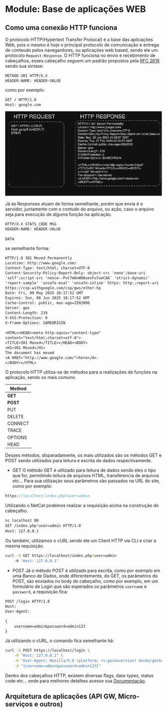 # Module: Base de aplicações WEB

## Como uma conexão HTTP funciona

O protocolo HTTP(Hypertext Transfer Protocal) é a base das aplicações Web, pois o mesmo é hoje o principal protocolo de comunicação e entrega de conteudo pelos navegardores, ou aplicações web based, sendo ele um protocolo `Request-Response`.
O HTTP funciona no envio e recebimento de cabeçalhos, esses cabeçalho seguem um padrão propostos pela [RFC 2616](https://datatracker.ietf.org/doc/html/rfc2616) sendo sua sintaxe:

```http
METHOD URI HTTP/X.X
HEADER-NAME: HEADER-VALUE
```

como por exemplo:

```http
GET / HTTP/1.0
Host: google.com

```

![Request and Response HTTP Header](./images/headers_http.png)

Já às Responses atuam de forma semelhante, porém que envia é o servidor, juntamente com o contudo do arquivo, ou ação, caso o arquivo seja para execução de alguma função na aplicação.

```http
HTTP/X.X STATS_CODE MSG
HEADER-NAME: HEADER-VALUE

DATA
```

se semelhante forma:

```http
HTTP/1.0 301 Moved Permanently
Location: http://www.google.com/
Content-Type: text/html; charset=UTF-8
Content-Security-Policy-Report-Only: object-src 'none';base-uri 'self';script-src 'nonce--PvC7mKnWO0xevFu7ueC8A' 'strict-dynamic' 'report-sample' 'unsafe-eval' 'unsafe-inline' https: http:;report-uri https://csp.withgoogle.com/csp/gws/other-hp
Date: Fri, 09 May 2025 18:17:52 GMT
Expires: Sun, 08 Jun 2025 18:17:52 GMT
Cache-Control: public, max-age=2592000
Server: gws
Content-Length: 219
X-XSS-Protection: 0
X-Frame-Options: SAMEORIGIN

<HTML><HEAD><meta http-equiv="content-type" content="text/html;charset=utf-8">
<TITLE>301 Moved</TITLE></HEAD><BODY>
<H1>301 Moved</H1>
The document has moved
<A HREF="http://www.google.com/">here</A>.
</BODY></HTML>
```

O protocolo HTTP utiliza-se de métodos para a realizações de funções na aplicação, sendo os mais comuns:

| Method   |
| -------- |
| **GET**  |
| **POST** |
| PUT      |
| DELETE   |
| CONNECT  |
| TRACE    |
| OPTIONS  |
| HEAD     |
Desses métodos, disparadamente, os mais utilizados são os métodos GET  e POST sendo utilizados para leitura e escrita de dados respectivamente.

 - GET
O método GET é utilizado para leitura de dados sendo eles o tipo que for, permitindo leitura de arquivos HTML, transferencia de arquivos etc...
Para sua utilização seus parâmetros são passados na URL do site, como por exemplo:
```php
https://localhost/index.php?user=admin
```
Utilizando o NetCat podemos realizar a requisição acima na construção do cabeçalho.
```sh
nc localhost 80
GET /index.php?user=admin HTTP/1.0
Host: 127.0.0.1
```
Ou também, utilizamos o cURL sendo ele um Client HTTP via CLI e criar a mesma requisição.
```sh
curl -X GET https://localhost/index.php?user=admin
	-H "Host: 127.0.0.1"
```

- POST
Já o método POST é utilizado para escrita, como por exemplo em uma Banco de Dados, onde diferentemente, do GET, os parâmetros do POST, são enviados no body do cabeçalho, como por exemplo, em um formulário de Login que são esperados os parâmetros `username` e `password`, a requisição fica:
```http
POST /login HTTP/1.0
Host:
User-Agent:

{
	username=admin&password=admin123
}
``` 
Já utilizando o cURL, o comando fica semelhante há:
```sh
curl -X POST https://localhost/login \
	-H "Host: 127.0.0.1" \
	-H "User-Agent: Mozilla/5.0 (platform; rv:geckoversion) Gecko/geckotrail Firefox/firefoxversion" \
	-d "{username=admin&password=admin123}"
```

Dentro dos cabeçalhos HTTP, existem diversas flags, data-types, status code etc... onde para melhores detalhes acesse sua [Documentação](https://developer.mozilla.org/pt-BR/docs/Web/HTTP/Reference/Headers).

## Arquitetura de aplicações (API GW, Micro-serviços e outros)

